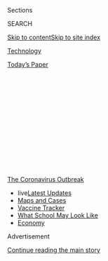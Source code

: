 <div id="app">

<div>

<div>

<div>

<div class="NYTAppHideMasthead css-1q2w90k e1suatyy0">

<div class="section css-ui9rw0 e1suatyy2">

<div class="css-eph4ug er09x8g0">

<div class="css-6n7j50">

</div>

<span class="css-1dv1kvn">Sections</span>

<div class="css-10488qs">

<span class="css-1dv1kvn">SEARCH</span>

</div>

[Skip to content](#site-content)[Skip to site
index](#site-index)

</div>

<div id="masthead-section-label" class="css-1wr3we4 eaxe0e00">

[Technology](https://www.nytimes3xbfgragh.onion/section/technology)

</div>

<div class="css-10698na e1huz5gh0">

</div>

</div>

<div id="masthead-bar-one" class="section hasLinks css-15hmgas e1csuq9d3">

<div class="css-uqyvli e1csuq9d0">

</div>

<div class="css-1uqjmks e1csuq9d1">

</div>

<div class="css-9e9ivx">

[](https://myaccount.nytimes3xbfgragh.onion/auth/login?response_type=cookie&client_id=vi)

</div>

<div class="css-1bvtpon e1csuq9d2">

[Today’s
Paper](https://www.nytimes3xbfgragh.onion/section/todayspaper)

</div>

</div>

</div>

</div>

<div data-aria-hidden="false">

<div id="site-content" data-role="main">

<div>

<div class="css-1aor85t" style="opacity:0.000000001;z-index:-1;visibility:hidden">

<div class="css-1hqnpie">

<div class="css-epjblv">

<span class="css-17xtcya">[Technology](/section/technology)</span><span class="css-x15j1o">|</span><span class="css-fwqvlz">The
Economy Is in Record Decline, but Not for the Tech
Giants</span>

</div>

<div class="css-k008qs">

<div class="css-1iwv8en">

<span class="css-18z7m18"></span>

<div>

</div>

</div>

<span class="css-1n6z4y">https://nyti.ms/30fLsCN</span>

<div class="css-1705lsu">

<div class="css-4xjgmj">

<div class="css-4skfbu" data-role="toolbar" data-aria-label="Social Media Share buttons, Save button, and Comments Panel with current comment count" data-testid="share-tools">

  - 
  - 
  - 
  - 
    
    <div class="css-6n7j50">
    
    </div>

  - 

</div>

</div>

</div>

</div>

</div>

</div>

<div id="NYT_TOP_BANNER_REGION" class="css-13pd83m">

<div>

<div id="styln-prism-menu-1592847958612" class="section interactive-content interactive-size-medium css-1edisqu">

<div class="css-17ih8de interactive-body">

<div id="scroll-container" class="css-1gj85ro">

[<span class="styln-title-wrap"><span class="css-1pje3qr">The
Coronavirus</span><span class="css-1pje3qr">
Outbreak</span></span>](https://www.nytimes3xbfgragh.onion/news-event/coronavirus?action=click&pgtype=Article&state=default&region=TOP_BANNER&context=storylines_menu)

  - <span class="css-kqxiym" data-emphasize="true">live</span>[Latest
    Updates](https://www.nytimes3xbfgragh.onion/2020/08/01/world/coronavirus-covid-19.html?action=click&pgtype=Article&state=default&region=TOP_BANNER&context=storylines_menu)
  - [Maps and
    Cases](https://www.nytimes3xbfgragh.onion/interactive/2020/us/coronavirus-us-cases.html?action=click&pgtype=Article&state=default&region=TOP_BANNER&context=storylines_menu)
  - [Vaccine
    Tracker](https://www.nytimes3xbfgragh.onion/interactive/2020/science/coronavirus-vaccine-tracker.html?action=click&pgtype=Article&state=default&region=TOP_BANNER&context=storylines_menu)
  - [What School May Look
    Like](https://www.nytimes3xbfgragh.onion/interactive/2020/07/29/us/schools-reopening-coronavirus.html?action=click&pgtype=Article&state=default&region=TOP_BANNER&context=storylines_menu)
  - [Economy](https://www.nytimes3xbfgragh.onion/live/2020/07/31/business/stock-market-today-coronavirus?action=click&pgtype=Article&state=default&region=TOP_BANNER&context=storylines_menu)

</div>

</div>

</div>

</div>

</div>

<div id="top-wrapper" class="css-1sy8kpn">

<div id="top-slug" class="css-l9onyx">

Advertisement

</div>

[Continue reading the main
story](#after-top)

<div class="ad top-wrapper" style="text-align:center;height:100%;display:block;min-height:250px">

<div id="top" class="place-ad" data-position="top" data-size-key="top">

</div>

</div>

<div id="after-top">

</div>

</div>

<div>

<div id="sponsor-wrapper" class="css-1hyfx7x">

<div id="sponsor-slug" class="css-19vbshk">

Supported by

</div>

[Continue reading the main
story](#after-sponsor)

<div id="sponsor" class="ad sponsor-wrapper" style="text-align:center;height:100%;display:block">

</div>

<div id="after-sponsor">

</div>

</div>

<div class="css-186x18t">

</div>

<div class="css-1vkm6nb ehdk2mb0">

# The Economy Is in Record Decline, but Not for the Tech Giants

</div>

Even though the tech industry’s four biggest companies were stung by a
slowdown in spending, they reported a combined $28 billion in profits on
Thursday.

<div class="css-79elbk" data-testid="photoviewer-wrapper">

<div class="css-z3e15g" data-testid="photoviewer-wrapper-hidden">

</div>

<div class="css-1a48zt4 ehw59r15" data-testid="photoviewer-children">

![<span class="css-16f3y1r e13ogyst0" data-aria-hidden="true">Alphabet,
Facebook, Apple and Amazon reported a combined $28 billion in profits on
Thursday.</span><span class="css-cnj6d5 e1z0qqy90" itemprop="copyrightHolder"><span class="css-1ly73wi e1tej78p0">Credit...</span><span><span>Clockwise
from left: Jason Henry for The New York Times, Victor J. Blue for The
New York Times, Philip Cheung for The New York Times, Jim Wilson/The New
York
Times</span></span></span>](https://static01.graylady3jvrrxbe.onion/images/2020/07/30/technology/30tech-earnings/oakImage-1596148409520-articleLarge.jpg?quality=75&auto=webp&disable=upscale)

</div>

</div>

<div class="css-18e8msd">

<div class="css-otjvjh epjyd6m0">

<div class="css-1u9l98q ey68jwv0" data-aria-hidden="true">

[![Daisuke
Wakabayashi](https://static01.graylady3jvrrxbe.onion/images/2018/07/30/multimedia/author-daisuke-wakabayashi/author-daisuke-wakabayashi-thumbLarge.png
"Daisuke Wakabayashi")](https://www.nytimes3xbfgragh.onion/by/daisuke-wakabayashi)[![Karen
Weise](https://static01.graylady3jvrrxbe.onion/images/2019/04/11/multimedia/author-karen-weise/author-karen-weise-thumbLarge.png
"Karen Weise")](https://www.nytimes3xbfgragh.onion/by/karen-weise)[![Jack
Nicas](https://static01.graylady3jvrrxbe.onion/images/2018/11/26/multimedia/author-jack-nicas/author-jack-nicas-thumbLarge.png
"Jack Nicas")](https://www.nytimes3xbfgragh.onion/by/jack-nicas)[![Mike
Isaac](https://static01.graylady3jvrrxbe.onion/images/2018/02/16/multimedia/author-mike-isaac/author-mike-isaac-thumbLarge.jpg
"Mike Isaac")](https://www.nytimes3xbfgragh.onion/by/mike-isaac)

</div>

<div class="css-1baulvz">

By [<span class="css-1baulvz" itemprop="name">Daisuke
Wakabayashi</span>](https://www.nytimes3xbfgragh.onion/by/daisuke-wakabayashi),
[<span class="css-1baulvz" itemprop="name">Karen
Weise</span>](https://www.nytimes3xbfgragh.onion/by/karen-weise),
[<span class="css-1baulvz" itemprop="name">Jack
Nicas</span>](https://www.nytimes3xbfgragh.onion/by/jack-nicas) and
[<span class="css-1baulvz last-byline" itemprop="name">Mike
Isaac</span>](https://www.nytimes3xbfgragh.onion/by/mike-isaac)

</div>

</div>

  - July 30,
    2020

  - 
    
    <div class="css-4xjgmj">
    
    <div class="css-d8bdto" data-role="toolbar" data-aria-label="Social Media Share buttons, Save button, and Comments Panel with current comment count" data-testid="share-tools">
    
      - 
      - 
      - 
      - 
        
        <div class="css-6n7j50">
        
        </div>
    
      - 
    
    </div>
    
    </div>

</div>

</div>

<div class="section meteredContent css-1r7ky0e" name="articleBody" itemprop="articleBody">

<div class="css-1fanzo5 StoryBodyCompanionColumn">

<div class="css-53u6y8">

A day after lawmakers grilled the chief executives of the biggest tech
companies about their size and power, Amazon, Apple, Alphabet and
Facebook reported surprisingly healthy quarterly financial results,
defying one of the [worst economic downturns on
record](https://www.nytimes3xbfgragh.onion/live/2020/07/30/business/stock-market-today-coronavirus/the-us-economys-contraction-in-the-second-quarter-was-the-worst-on-record).

Even though the companies felt some sting from the spending slowdown,
they demonstrated, as critics have argued, that they are operating on a
different playing field from the rest of the economy.

Amazon’s sales were up 40 percent from a year ago and its profit
doubled. Facebook’s profit jumped 98 percent. Even though the pandemic
[shuttered many of its
store](https://www.nytimes3xbfgragh.onion/2020/03/14/technology/apple-stores-coronavirus.html)s,
Apple increased sales of all its products in every part of the world and
posted $11.25 billion in profit. Advertising revenue dropped for
Alphabet, the laggard of the bunch, but it still did better than Wall
Street had expected.

“The strong continue to get stronger,” said Dan Ives, managing director
of equity research at Wedbush Securities. “As many companies are falling
by the wayside, the tech stalwarts continue to gain muscle and power in
this environment.”

</div>

</div>

<div class="css-1fanzo5 StoryBodyCompanionColumn">

<div class="css-53u6y8">

The tech companies’ financial performance was a remarkable contrast to
the overall health of the U.S. economy. The Commerce Department said on
Thursday that the country’s gross domestic product [fell 9.5 percent in
the second
quarter](https://www.nytimes3xbfgragh.onion/2020/07/30/business/economy/q2-gdp-coronavirus-economy.html?action=click&module=Top%20Stories&pgtype=Homepage)of
the year as consumers cut back spending. It was the steepest drop on
record.

Combined, the companies reported $28.6 billion in quarterly net profit,
underscoring how regulatory scrutiny remains more background noise and a
distraction for them rather than an imminent threat to their businesses.

On Wednesday, a congressional antitrust panel questioned the companies’
leaders — Jeff Bezos of Amazon, Tim Cook of Apple, Mark Zuckerberg of
Facebook and Sundar Pichai of Alphabet — about their market power and
business practices.

It was part of a broader inquiry by regulators and lawmakers into the
dominance of the tech giants, with open investigations from the Justice
Department, the Federal Trade Commission and state attorneys general.

The spectacle of the chief executives of the four companies, worth
nearly $5 trillion by market capitalization combined, appearing before a
House subcommittee was historic. But antitrust investigations often take
years, especially if regulators seek more drastic measures like breaking
up companies.

</div>

</div>

<div class="css-1fanzo5 StoryBodyCompanionColumn">

<div class="css-53u6y8">

The pandemic has reinforced the advantages held by the big tech
companies. As consumers stay home, demand for Amazon’s shopping site
surged, while companies are turning to its cloud computing products to
keep their services up and running. Apple said the shift to working and
learning from home had led more people to splurge on Apple’s devices and
use its
services.

<div id="NYT_MAIN_CONTENT_1_REGION" class="css-9tf9ac">

<div>

<div id="styln-covid-updates-markets" class="section interactive-content interactive-size-medium css-1ftcdic">

<div class="css-17ih8de interactive-body">

<div id="styln-briefing-block">

<div class="briefing-block-header-section">

# [Latest Updates: Economy](https://www.nytimes3xbfgragh.onion/live/2020/07/31/business/stock-market-today-coronavirus?action=click&pgtype=Article&state=default&region=MAIN_CONTENT_1&context=storylines_live_updates)

</div>

<div class="briefing-block-lb-items">

<div class="briefing-block-update-time">

[31h
ago](https://www.nytimes3xbfgragh.onion/live/2020/07/31/business/stock-market-today-coronavirus?action=click&pgtype=Article&state=default&region=MAIN_CONTENT_1&context=storylines_live_updates#kodaks-chief-executive-was-given-stock-options-then-the-share-price-spiked-1000-percent)

</div>

<div>

[Kodak’s chief executive was given stock options. Then the share price
spiked 1,000
percent.](https://www.nytimes3xbfgragh.onion/live/2020/07/31/business/stock-market-today-coronavirus?action=click&pgtype=Article&state=default&region=MAIN_CONTENT_1&context=storylines_live_updates#kodaks-chief-executive-was-given-stock-options-then-the-share-price-spiked-1000-percent)

</div>

<div class="briefing-block-update-time">

[34h
ago](https://www.nytimes3xbfgragh.onion/live/2020/07/31/business/stock-market-today-coronavirus?action=click&pgtype=Article&state=default&region=MAIN_CONTENT_1&context=storylines_live_updates#fitch-ratings-downgrades-its-outlook-on-us-debt)

</div>

<div>

[Fitch Ratings downgrades its outlook on U.S.
debt.](https://www.nytimes3xbfgragh.onion/live/2020/07/31/business/stock-market-today-coronavirus?action=click&pgtype=Article&state=default&region=MAIN_CONTENT_1&context=storylines_live_updates#fitch-ratings-downgrades-its-outlook-on-us-debt)

</div>

<div class="briefing-block-update-time">

[41h
ago](https://www.nytimes3xbfgragh.onion/live/2020/07/31/business/stock-market-today-coronavirus?action=click&pgtype=Article&state=default&region=MAIN_CONTENT_1&context=storylines_live_updates#us-sanctions-more-chinese-officials-over-human-rights-violations-as-tensions-flare)

</div>

<div>

[U.S. sanctions more Chinese officials over human rights violations as
tensions
flare](https://www.nytimes3xbfgragh.onion/live/2020/07/31/business/stock-market-today-coronavirus?action=click&pgtype=Article&state=default&region=MAIN_CONTENT_1&context=storylines_live_updates#us-sanctions-more-chinese-officials-over-human-rights-violations-as-tensions-flare)

</div>

</div>

<div class="briefing-block-footer">

<div class="briefing-block-footer-meta">

[See more
updates](https://www.nytimes3xbfgragh.onion/live/2020/07/31/business/stock-market-today-coronavirus?action=click&pgtype=Article&state=default&region=MAIN_CONTENT_1&context=storylines_live_updates)

</div>

<div class="briefing-block-briefinglinks">

<span>More live coverage:</span>
[Global](https://www.nytimes3xbfgragh.onion/2020/08/01/world/coronavirus-covid-19.html?action=click&pgtype=Article&state=default&region=MAIN_CONTENT_1&context=storylines_live_updates)

</div>

</div>

</div>

</div>

</div>

</div>

</div>

“Our products and services are very relevant to our customers’ lives,
and in some cases, even more during the pandemic than ever before,” Luca
Maestri, Apple’s finance chief, said in an interview. He noted, however,
that Apple could have made several billion dollars more if not for the
pandemic.

Facebook and Google continue to be important to marketers and they are
weathering the downturn in advertising better than rivals. Facebook
shrugged off a spending slowdown, hailing record levels of engagement
with its products.

Alphabet said revenue from Google search ads fell 10 percent — pushing
the company’s overall revenue lower for the first time in the company’s
history — but that still was better than rivals. Last week, Microsoft
reported an 18 percent slide in search advertising revenue.

Since the beginning of March, the companies’ stock prices have risen by
an average of 35 percent, compared with a 10 percent rise in the S.\&P.
500.

## Amazon

Buoyed by a pandemic-induced surge in online shopping, [Amazon had $88.9
billion in quarterly
sales](https://www.nytimes3xbfgragh.onion/2020/05/22/technology/amazon-coronavirus-target-walmart.html),
up 40 percent from a year earlier. Profit doubled, to $5.2 billion, even
though the company invested in expanding warehouses and other ways to
increase capacity.

“Simply put, Covid-19, in our view, has injected Amazon with a growth
hormone,” Tom Forte, an analyst at the investment bank D.A. Davidson &
Company, wrote in a recent note to investors.

</div>

</div>

<div class="css-1fanzo5 StoryBodyCompanionColumn">

<div class="css-53u6y8">

In April, Mr. Bezos
[told](https://www.nytimes3xbfgragh.onion/2020/04/30/technology/amazon-stock-earnings-report.html)
investors to expect no operating profit, and maybe even a loss, as the
company planned to spend about $4 billion on coronavirus-related
expenses like temporary pay increases, declines in warehouse efficiency
because of social distancing, and $300 million for testing its work
force for the virus.

But even those costs did not compare to the immense surge in demand,
with online retail sales up 48 percent.

On a call with reporters, Amazon declined to say if it would give its
warehouse workers virus-related bonuses or raises in the current
quarter, but added that pandemic-related expenses would fall to $2
billion in the quarter.

Sales at Amazon’s lucrative cloud computing business, whose customers
include major corporations and small start-ups, grew 29 percent, to
$10.8 billion, falling short of analyst expectations, though it was more
profitable than they had expected.

## Facebook

Facebook’s revenue for the second quarter rose 11 percent from a year
earlier to $18.7 billion, while profits jumped 98 percent to $5.2
billion. The results were well above analysts’ estimates of $17.3
billion in revenue with a profit of $3.9 billion, according to data
provided by FactSet.

Despite increasing scrutiny from regulators, questions about [its role
in subverting
elections](https://slack-redir.net/link?url=https%3A%2F%2Fwww.nytimes3xbfgragh.onion%2F2018%2F02%2F17%2Ftechnology%2Findictment-russian-tech-facebook.html)
and how people use the platform to spread misinformation, neither users
nor advertisers have shown an inclination to stop using Facebook.

More than three billion people now regularly come to Facebook or one of
its family of apps, as the services have overtaken much of the developed
world. And some 2.47 billion people use one or more of Facebook’s apps
every day.

</div>

</div>

<div class="css-1fanzo5 StoryBodyCompanionColumn">

<div class="css-53u6y8">

The company said its number of monthly active users rose 12 percent from
a year ago and added that it was seeing record levels of engagement and
usage this year because of shelter-in-place orders around the world.

In late June, a grass-roots campaign, Stop Hate for Profit, rallied many
of the top advertisers on Facebook to [reduce their
spending](https://slack-redir.net/link?url=https%3A%2F%2Fwww.nytimes3xbfgragh.onion%2F2020%2F06%2F30%2Ftechnology%2Ffacebook-advertising-boycott.html)
because of issues with hate speech on the site.

Facebook cautioned investors on Thursday that fallout from the ad
boycott was noticeable in July and warned that greater economic turmoil
from the pandemic could eventually hurt Facebook’s bottom line.

## Apple

Despite the global [economic
slowdown](https://slack-redir.net/link?url=https%3A%2F%2Fwww.nytimes3xbfgragh.onion%2Flive%2F2020%2F07%2F30%2Fbusiness%2Fstock-market-today-coronavirus%2Fthe-us-economys-contraction-in-the-second-quarter-was-the-worst-on-record),
people kept buying Apple devices en masse and paid the tech giant
billions of dollars more for apps and services on those gadgets.

Apple said its sales rose 11 percent to $59.7 billion and its profits
increased 12 percent to $11.25 billion. Both figures handily beat
analysts’ expectations, with Wall Street having forecast declines in
both areas.

Sales were particularly strong for iPads and Mac computers, as the
public was increasingly forced to work and socialize virtually. Revenue
also surged in its internet-services business, which include Apple’s cut
of sales from the App Store, the subject of antitrust investigations in
[the United
States](https://slack-redir.net/link?url=https%3A%2F%2Fwww.nytimes3xbfgragh.onion%2F2020%2F07%2F28%2Ftechnology%2Famazon-apple-facebook-google-antitrust-hearing.html)
and
[Europe](https://slack-redir.net/link?url=https%3A%2F%2Fwww.nytimes3xbfgragh.onion%2F2020%2F06%2F16%2Fbusiness%2Fapple-app-store-european-union-antitrust.html).

Even the iPhone, which remains the company’s biggest seller, had a
slight increase in sales for only the second time in the past seven
quarters.

</div>

</div>

<div class="css-1fanzo5 StoryBodyCompanionColumn">

<div class="css-53u6y8">

Apple also announced a stock split on Thursday that would quadruple its
number of shares, allowing people to buy a share in the company for a
quarter of the current stock price, which closed at $384.76 on Thursday.

## Alphabet

Google’s parent company, Alphabet, reported its first-ever decline in
quarterly revenue, hurt by a slowdown in spending by advertisers. The
company posted revenue of $38.3 billion and a profit of $6.96 billion —
significantly higher than what Wall Street analysts had predicted.

Ruth Porat, Alphabet’s chief financial officer, said advertising revenue
“gradually improved” as the quarter went on. The decline came largely
from lower sales of advertisements that run alongside Google’s search
results, but the company’s efforts to diversify its business paid off as
revenue from YouTube ads and its cloud computing business grew.

When asked in a call with financial analysts about the congressional
hearing, Mr. Pichai said the company would have to learn to live with
the investigations.

“The scrutiny is going to be here for a while and we’re committed to
working through it,” he said.

</div>

</div>

<div>

</div>

</div>

<div>

</div>

<div>

</div>

<div>

</div>

<div>

<div id="bottom-wrapper" class="css-1ede5it">

<div id="bottom-slug" class="css-l9onyx">

Advertisement

</div>

[Continue reading the main
story](#after-bottom)

<div id="bottom" class="ad bottom-wrapper" style="text-align:center;height:100%;display:block;min-height:90px">

</div>

<div id="after-bottom">

</div>

</div>

</div>

</div>

</div>

## Site Index

<div>

</div>

## Site Information Navigation

  - [© <span>2020</span> <span>The New York Times
    Company</span>](https://help.nytimes3xbfgragh.onion/hc/en-us/articles/115014792127-Copyright-notice)

<!-- end list -->

  - [NYTCo](https://www.nytco.com/)
  - [Contact
    Us](https://help.nytimes3xbfgragh.onion/hc/en-us/articles/115015385887-Contact-Us)
  - [Work with us](https://www.nytco.com/careers/)
  - [Advertise](https://nytmediakit.com/)
  - [T Brand Studio](http://www.tbrandstudio.com/)
  - [Your Ad
    Choices](https://www.nytimes3xbfgragh.onion/privacy/cookie-policy#how-do-i-manage-trackers)
  - [Privacy](https://www.nytimes3xbfgragh.onion/privacy)
  - [Terms of
    Service](https://help.nytimes3xbfgragh.onion/hc/en-us/articles/115014893428-Terms-of-service)
  - [Terms of
    Sale](https://help.nytimes3xbfgragh.onion/hc/en-us/articles/115014893968-Terms-of-sale)
  - [Site
    Map](https://spiderbites.nytimes3xbfgragh.onion)
  - [Help](https://help.nytimes3xbfgragh.onion/hc/en-us)
  - [Subscriptions](https://www.nytimes3xbfgragh.onion/subscription?campaignId=37WXW)

</div>

</div>

</div>

</div>
